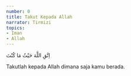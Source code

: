 ```yaml
---
number: 0
title: Takut Kepada Allah
narrator: Tirmizi
topics:
- Iman
- Allah
---
```


<p lang="ar">اِتَّقِ اللَّهَ حَيْثُ مَا كُنْتَ</p>

Takutlah kepada Allah dimana saja kamu berada.
